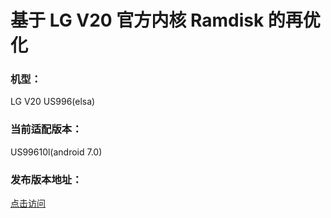# 基于 LG V20 官方内核 Ramdisk 的再优化
### 机型：
 LG V20 US996(elsa)
### 当前适配版本：
 US99610l(android 7.0)
### 发布版本地址：
[点击访问](https://wudimobile.blogspot.jp/2017/05/lg-v20-us996.html)
